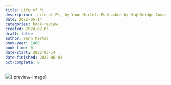 ```yaml
---
title: Life of Pi
description: _Life of Pi_ by Yann Martel. Published by HighBridge Company, with ISBN nan. Read on 2022-05-14
date: 2022-05-14
categories: book-review
created: 2024-02-03
draft: false
author: Yann Martel
book-year: 1000
book-time: 0
date-start: 2022-05-14
date-finished: 2022-06-04
pct-complete: 0
---
```


![](https://img2.od-cdn.com/ImageType-100/1294-1/{97B260FA-8E07-487C-89FF-032C0163634F}Img100.jpg){.preview-image}